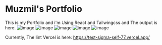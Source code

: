# Muzmil's Portfolio

This is my Portfolio and i'm Using React and Tailwingcss and The output is here.
![image](https://github.com/user-attachments/assets/ae04acb5-39b2-4b8d-bd5c-62f6fd9b1d7a)
![image](https://github.com/user-attachments/assets/2069a20b-ddc1-476b-b3d6-f487e68d5ddb)
![image](https://github.com/user-attachments/assets/e6f020e0-b588-4ac7-b390-9c9caee27d7e)
![image](https://github.com/user-attachments/assets/9e458ffe-5832-4a85-ba59-6445dafe22ef)
![image](https://github.com/user-attachments/assets/86d4bc0c-333d-42b7-beaf-1df6094fb610)

Currently, The lint Vercel is here:
https://test-sigma-self-77.vercel.app/
